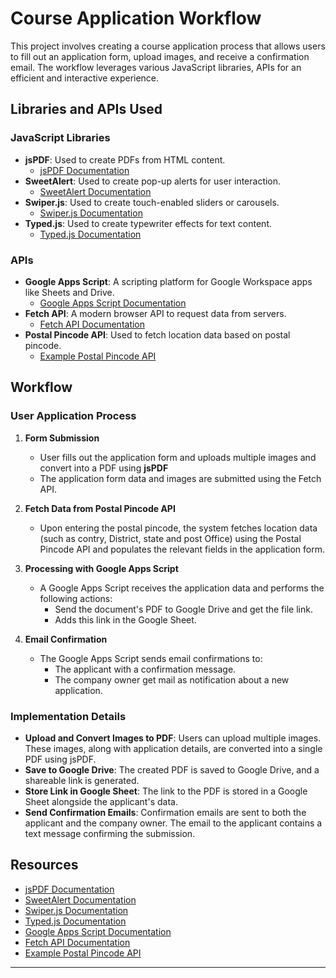 # Course Application Workflow

This project involves creating a course application process that allows users to fill out an application form, upload images, and receive a confirmation email. The workflow leverages various JavaScript libraries, APIs for an efficient and interactive experience.

## Libraries and APIs Used

### JavaScript Libraries

- **jsPDF**: Used to create PDFs from HTML content.
  - [jsPDF Documentation](https://pdfmake.github.io/docs/0.1/)
- **SweetAlert**: Used to create pop-up alerts for user interaction.
  - [SweetAlert Documentation](https://github.com/sweetalert2/sweetalert2.github.io)
- **Swiper.js**: Used to create touch-enabled sliders or carousels.
  - [Swiper.js Documentation](https://swiperjs.com/swiper-api)
- **Typed.js**: Used to create typewriter effects for text content.
  - [Typed.js Documentation](https://github.com/mattboldt/typed.js/)

### APIs

- **Google Apps Script**: A scripting platform for Google Workspace apps like Sheets and Drive.
  - [Google Apps Script Documentation](https://developers.google.com/apps-script)
- **Fetch API**: A modern browser API to request data from servers.
  - [Fetch API Documentation](https://developer.mozilla.org/en-US/docs/Web/API/Fetch_API)
- **Postal Pincode API**: Used to fetch location data based on postal pincode.
  - [Example Postal Pincode API](https://www.postalpincodeapi.com/)

## Workflow

### User Application Process

1. **Form Submission**
   - User fills out the application form and uploads multiple images and convert into a PDF using **jsPDF**
   - The application form data and images are submitted using the Fetch API.

2. **Fetch Data from Postal Pincode API**
   - Upon entering the postal pincode, the system fetches location data (such as contry, District, state and post Office) using the Postal Pincode API and populates the relevant fields in the application form.

3. **Processing with Google Apps Script**
   - A Google Apps Script receives the application data and performs the following actions:
     - Send the document's PDF to Google Drive and get the file link.
     - Adds this link in the Google Sheet.

4. **Email Confirmation**
   - The Google Apps Script sends email confirmations to:
     - The applicant with a confirmation message.
     - The company owner get mail as notification about a new application.

### Implementation Details

- **Upload and Convert Images to PDF**: Users can upload multiple images. These images, along with application details, are converted into a single PDF using jsPDF.
- **Save to Google Drive**: The created PDF is saved to Google Drive, and a shareable link is generated.
- **Store Link in Google Sheet**: The link to the PDF is stored in a Google Sheet alongside the applicant's data.
- **Send Confirmation Emails**: Confirmation emails are sent to both the applicant and the company owner. The email to the applicant contains a text message confirming the submission.


## Resources

- [jsPDF Documentation](https://pdfmake.github.io/docs/0.1/)
- [SweetAlert Documentation](https://github.com/sweetalert2/sweetalert2.github.io)
- [Swiper.js Documentation](https://swiperjs.com/swiper-api)
- [Typed.js Documentation](https://github.com/mattboldt/typed.js/)
- [Google Apps Script Documentation](https://developers.google.com/apps-script)
- [Fetch API Documentation](https://developer.mozilla.org/en-US/docs/Web/API/Fetch_API)
- [Example Postal Pincode API](https://www.postalpincodeapi.com/)

---
